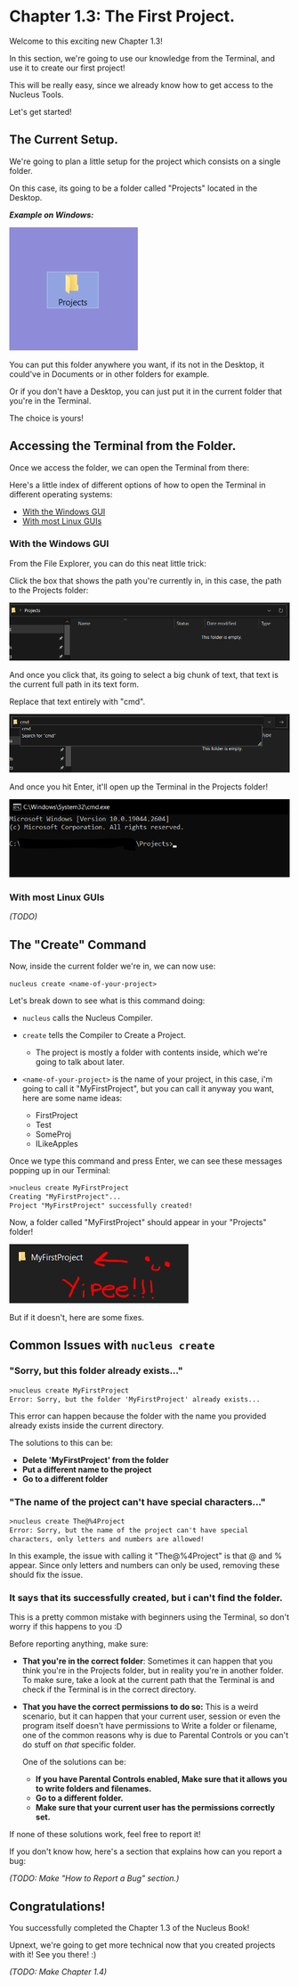 # Chapter 1.3: The First Project.

Welcome to this exciting new Chapter 1.3!

In this section, we're going to use our knowledge from the Terminal, and use it to create our first project!

This will be really easy, since we already know how to get access to the Nucleus Tools.

Let's get started!

## The Current Setup.

We're going to plan a little setup for the project which consists on a single folder.

On this case, its going to be a folder called "Projects" located in the Desktop.

***Example on Windows:***

![Projects Folder in Desktop](./Resources/10.png)

You can put this folder anywhere you want, if its not in the Desktop, it could've in Documents or in other folders for example.

Or if you don't have a Desktop, you can just put it in the current folder that you're in the Terminal.

The choice is yours!

## Accessing the Terminal from the Folder.

Once we access the folder, we can open the Terminal from there:

Here's a little index of different options of how to open the Terminal in different operating systems:

- [With the Windows GUI](./#With-the-Windows-GUI)
- [With most Linux GUIs](./#With-most-Linux-GUIs)

### With the Windows GUI

From the File Explorer, you can do this neat little trick:

Click the box that shows the path you're currently in, in this case, the path to the Projects folder:

![Path of Projects Folder](./Resources/11.png)

And once you click that, its going to select a big chunk of text, that text is the current full path in its text form.

Replace that text entirely with "cmd".

![Replacing the path with "cmd"](./Resources/12.png)

And once you hit Enter, it'll open up the Terminal in the Projects folder!

![The Windows Terminal in the "Projects" folder](./Resources/13.png)

### With most Linux GUIs

*(TODO)*

## The "Create" Command

Now, inside the current folder we're in, we can now use:

`nucleus create <name-of-your-project>`

Let's break down to see what is this command doing:

- `nucleus` calls the Nucleus Compiler.
- `create` tells the Compiler to Create a Project.

	- The project is mostly a folder with contents inside, which we're going to talk about later.

- `<name-of-your-project>` is the name of your project, in this case, i'm going to call it "MyFirstProject", but you can call it anyway you want, here are some name ideas:

	- FirstProject
	- Test
	- SomeProj
	- ILikeApples

Once we type this command and press Enter, we can see these messages popping up in our Terminal:

```
>nucleus create MyFirstProject
Creating "MyFirstProject"...
Project "MyFirstProject" successfully created!
```

Now, a folder called "MyFirstProject" should appear in your "Projects" folder!

![Yipee! :D](./Resources/14.png)

But if it doesn't, here are some fixes.

## Common Issues with `nucleus create`

### "Sorry, but this folder already exists..."

```
>nucleus create MyFirstProject
Error: Sorry, but the folder 'MyFirstProject' already exists...
```

This error can happen because the folder with the name you provided already exists inside the current directory.

The solutions to this can be:

- **Delete 'MyFirstProject' from the folder**
- **Put a different name to the project**
- **Go to a different folder**

### "The name of the project can't have special characters..."

```
>nucleus create The@%4Project
Error: Sorry, but the name of the project can't have special characters, only letters and numbers are allowed!
```

In this example, the issue with calling it "The@%4Project" is that @ and % appear. Since only letters and numbers can only be used, removing these should fix the issue.

### It says that its successfully created, but i can't find the folder.

This is a pretty common mistake with beginners using the Terminal, so don't worry if this happens to you :D

Before reporting anything, make sure:

- **That you're in the correct folder**: Sometimes it can happen that you think you're in the Projects folder, but in reality you're in another folder. To make sure, take a look at the current path that the Terminal is and check if the Terminal is in the correct directory.

- **That you have the correct permissions to do so:** This is a weird scenario, but it can happen that your current user, session or even the program itself doesn't have permissions to Write a folder or filename, one of the common reasons why is due to Parental Controls or you can't do stuff on *that* specific folder.

	One of the solutions can be:
	
	- **If you have Parental Controls enabled, Make sure that it allows you to write folders and filenames.**
	- **Go to a different folder.**
	- **Make sure that your current user has the permissions correctly set.**

If none of these solutions work, feel free to report it!

If you don't know how, here's a section that explains how can you report a bug:

*(TODO: Make "How to Report a Bug" section.)*

## Congratulations!

You successfully completed the Chapter 1.3 of the Nucleus Book!

Upnext, we're going to get more technical now that you created projects with it! See you there! :)

*(TODO: Make Chapter 1.4)*